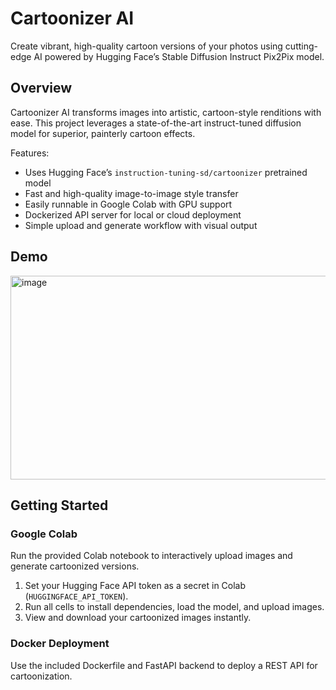 # Cartoonizer AI

Create vibrant, high-quality cartoon versions of your photos using cutting-edge AI powered by Hugging Face’s Stable Diffusion Instruct Pix2Pix model.

## Overview

Cartoonizer AI transforms images into artistic, cartoon-style renditions with ease. This project leverages a state-of-the-art instruct-tuned diffusion model for superior, painterly cartoon effects.

Features:
- Uses Hugging Face’s `instruction-tuning-sd/cartoonizer` pretrained model
- Fast and high-quality image-to-image style transfer
- Easily runnable in Google Colab with GPU support
- Dockerized API server for local or cloud deployment
- Simple upload and generate workflow with visual output

## Demo

<img width="950" height="326" alt="image" src="https://github.com/user-attachments/assets/78b89c4c-afeb-4ed7-93ba-076397a4b1e6" />

## Getting Started

### Google Colab

Run the provided Colab notebook to interactively upload images and generate cartoonized versions.

1. Set your Hugging Face API token as a secret in Colab (`HUGGINGFACE_API_TOKEN`).
2. Run all cells to install dependencies, load the model, and upload images.
3. View and download your cartoonized images instantly.

### Docker Deployment

Use the included Dockerfile and FastAPI backend to deploy a REST API for cartoonization.

